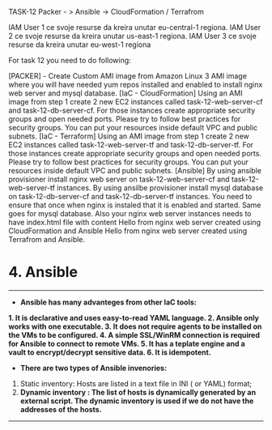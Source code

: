 TASK-12 Packer - > Ansible -> CloudFormation / Terrafrom

IAM User 1 ce svoje resurse da kreira unutar eu-central-1 regiona.
IAM User 2 ce svoje resurse da kreira unutar us-east-1 regiona.
IAM User 3 ce svoje resurse da kreira unutar eu-west-1 regiona

For task 12 you need to do following:

 [PACKER] - Create Custom AMI image from Amazon Linux 3 AMI image where you will have needed yum repos installed and enabled to install nginx web server and mysql database.
 [IaC - CloudFormation] Using an AMI image from step 1 create 2 new EC2 instances called task-12-web-server-cf and task-12-db-server-cf. For those instances create appropriate security groups and open needed ports. Please try to follow best practices for security groups. You can put your resources inside default VPC and public subnets.
 [IaC - Terraform] Using an AMI image from step 1 create 2 new EC2 instances called task-12-web-server-tf and task-12-db-server-tf. For those instances create appropriate security groups and open needed ports. Please try to follow best practices for security groups. You can put your resources inside default VPC and public subnets.
 [Ansible] By using ansible provisioner install nginx web server on task-12-web-server-cf and task-12-web-server-tf instances. By using ansilbe provisioner install mysql database on task-12-db-server-cf and task-12-db-server-tf instances.
You need to ensure that once when nginx is instaled that it is enabled and started. Same goes for mysql database. Also your nginx web server instances needs to have index.html file with content Hello from nginx web server created using CloudFormation and Ansible Hello from nginx web server created using Terrafrom and Ansible.


# 4. Ansible
* * *

- **Ansible has many advanteges from other IaC tools:**

**1. It is declarative and uses easy-to-read YAML language.
2. Ansible only works with one executable.
3. It does not require agents to be installed on the VMs to be configured.
4. A simple SSL/WinRM connection is required for Ansible to connect to remote VMs.
5. It has a teplate engine and a vault to encrypt/decrypt sensitive data.
6. It is idempotent.**

- **There are two types of Ansible invenories:**

1. Static inventory: Hosts are listed in a text file in INI ( or YAML) format;
2. **Dynamic inventory : The list of hosts is dynamically generated by an external script.
The dynamic inventory is used if we do not have the addresses of the hosts.**

* * *
